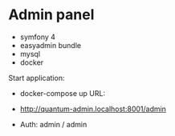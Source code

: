# Admin panel
 - symfony 4
 - easyadmin bundle
 - mysql
 - docker
 
 Start application:
  - docker-compose up
 URL:
  - http://quantum-admin.localhost:8001/admin
  
  - Auth:
  admin / admin
 
